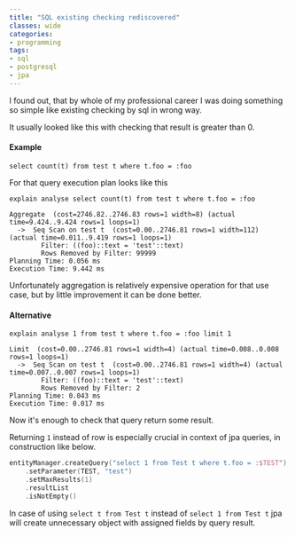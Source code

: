 ```yaml
---
title: "SQL existing checking rediscovered"
classes: wide
categories:
- programming
tags:
- sql
- postgresql
- jpa
---
```


I found out, that by whole of my professional career I was doing something so simple like existing checking by sql in wrong way.

It usually looked like this with checking that result is greater than 0.

#### Example
```postgres
select count(t) from test t where t.foo = :foo 
```

For that query execution plan looks like this

```postgres
explain analyse select count(t) from test t where t.foo = :foo 

Aggregate  (cost=2746.82..2746.83 rows=1 width=8) (actual time=9.424..9.424 rows=1 loops=1)
  ->  Seq Scan on test t  (cost=0.00..2746.81 rows=1 width=112) (actual time=0.011..9.419 rows=1 loops=1)
        Filter: ((foo)::text = 'test'::text)
        Rows Removed by Filter: 99999
Planning Time: 0.056 ms
Execution Time: 9.442 ms
```
Unfortunately aggregation is relatively expensive operation for that use case, but by little improvement it can be done better.
#### Alternative
```postgres
explain analyse 1 from test t where t.foo = :foo limit 1

Limit  (cost=0.00..2746.81 rows=1 width=4) (actual time=0.008..0.008 rows=1 loops=1)
  ->  Seq Scan on test t  (cost=0.00..2746.81 rows=1 width=4) (actual time=0.007..0.007 rows=1 loops=1)
        Filter: ((foo)::text = 'test'::text)
        Rows Removed by Filter: 2
Planning Time: 0.043 ms
Execution Time: 0.017 ms
```
Now it's enough to check that query return some result.

Returning `1` instead of row is especially crucial in context of jpa queries, in construction like below.

```kotlin
entityManager.createQuery("select 1 from Test t where t.foo = :$TEST")
    .setParameter(TEST, "test")
    .setMaxResults(1)
    .resultList
    .isNotEmpty()
```

In case of using `select t from Test t` instead of `select 1 from Test t` jpa will create unnecessary object with assigned fields by query result.